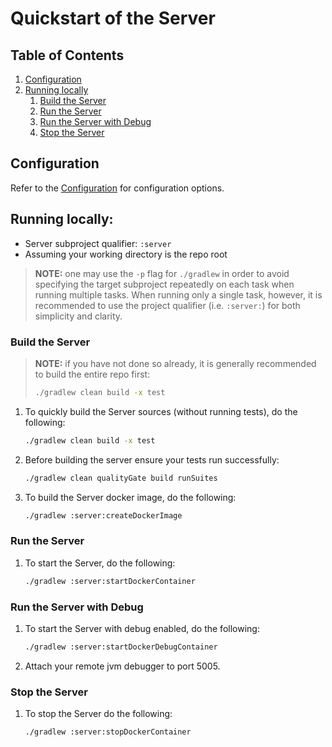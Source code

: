 # Quickstart of the Server

## Table of Contents

1. [Configuration](#configuration)
2. [Running locally](#running-locally)
   1. [Build the Server](#build-the-server)
   2. [Run the Server](#run-the-server)
   3. [Run the Server with Debug](#run-the-server-with-debug)
   4. [Stop the Server](#stop-the-server)

## Configuration

Refer to the [Configuration](../../block-node/server/docs/configuration.md) for configuration options.

## Running locally:

- Server subproject qualifier: `:server`
- Assuming your working directory is the repo root

> **NOTE:** one may use the `-p` flag for `./gradlew` in order to avoid
> specifying the target subproject repeatedly on each task when running
> multiple tasks. When running only a single task, however, it is
> recommended to use the project qualifier (i.e. `:server:`) for
> both simplicity and clarity.

### Build the Server

> **NOTE:** if you have not done so already, it is
> generally recommended to build the entire repo first:
>
> ```bash
> ./gradlew clean build -x test
> ```

1. To quickly build the Server sources (without running tests), do the following:

   ```bash
   ./gradlew clean build -x test
   ```
2. Before building the server ensure your tests run successfully:

   ```bash
   ./gradlew clean qualityGate build runSuites
   ```
3. To build the Server docker image, do the following:

   ```bash
   ./gradlew :server:createDockerImage
   ```

### Run the Server

1. To start the Server, do the following:

   ```bash
   ./gradlew :server:startDockerContainer
   ```

### Run the Server with Debug

1. To start the Server with debug enabled, do the following:

   ```bash
   ./gradlew :server:startDockerDebugContainer
   ```
2. Attach your remote jvm debugger to port 5005.

### Stop the Server

1. To stop the Server do the following:

   ```bash
   ./gradlew :server:stopDockerContainer
   ```

